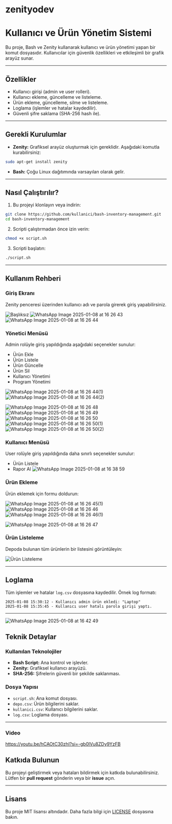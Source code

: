 # zenityodev
# Kullanıcı ve Ürün Yönetim Sistemi

Bu proje, Bash ve Zenity kullanarak kullanıcı ve ürün yönetimi yapan bir komut dosyasıdır. Kullanıcılar için güvenlik özellikleri ve etkileşimli bir grafik arayüz sunar.

---

## Özellikler

- Kullanıcı girişi (admin ve user rolleri).
- Kullanıcı ekleme, güncelleme ve listeleme.
- Ürün ekleme, güncelleme, silme ve listeleme.
- Loglama (işlemler ve hatalar kaydedilir).
- Güvenli şifre saklama (SHA-256 hash ile).

---

## Gerekli Kurulumlar

- **Zenity:** Grafiksel arayüz oluşturmak için gereklidir. Aşağıdaki komutla kurabilirsiniz:

```bash
sudo apt-get install zenity
```

- **Bash:** Çoğu Linux dağıtımında varsayılan olarak gelir.

---

## Nasıl Çalıştırılır?

1. Bu projeyi klonlayın veya indirin:

```bash
git clone https://github.com/kullanici/bash-inventory-management.git
cd bash-inventory-management
```

2. Scripti çalıştırmadan önce izin verin:

```bash
chmod +x script.sh
```

3. Scripti başlatın:

```bash
./script.sh
```

---

## Kullanım Rehberi

### Giriş Ekranı

Zenity penceresi üzerinden kullanıcı adı ve parola girerek giriş yapabilirsiniz.

![Başlıksız](https://github.com/user-attachments/assets/f0b3e06d-dfa5-4fae-94f9-145971931a64)
![WhatsApp Image 2025-01-08 at 16 26 43](https://github.com/user-attachments/assets/f065752d-8e6f-4985-811d-bb6a27e58a45)
![WhatsApp Image 2025-01-08 at 16 26 44](https://github.com/user-attachments/assets/3a4529d3-f97e-46d9-912f-5ac1f28a203a)


### Yönetici Menüsü

Admin rolüyle giriş yapıldığında aşağıdaki seçenekler sunulur:
- Ürün Ekle
- Ürün Listele
- Ürün Güncelle
- Ürün Sil
- Kullanıcı Yönetimi
- Program Yönetimi

![WhatsApp Image 2025-01-08 at 16 26 44(1)](https://github.com/user-attachments/assets/44b867c7-533e-4806-810e-fecfbdae19b9)
![WhatsApp Image 2025-01-08 at 16 26 44(2)](https://github.com/user-attachments/assets/8c0afb83-6cfd-44dd-95e0-20f1a6f74f57)

![WhatsApp Image 2025-01-08 at 16 26 48](https://github.com/user-attachments/assets/3efe5277-3462-40f2-ae06-b0d3a2bc4bad)
![WhatsApp Image 2025-01-08 at 16 26 49](https://github.com/user-attachments/assets/5cb5018d-24fd-40df-bd7a-fbafcb81a5d6)
![WhatsApp Image 2025-01-08 at 16 26 50](https://github.com/user-attachments/assets/12cb4a35-5d16-4444-b784-de927e66216f)
![WhatsApp Image 2025-01-08 at 16 26 50(1)](https://github.com/user-attachments/assets/abf5020f-74c0-4115-b237-fa5a49835297)
![WhatsApp Image 2025-01-08 at 16 26 50(2)](https://github.com/user-attachments/assets/77a3cc5c-d817-421b-9a2a-a663329eaf8d)


### Kullanıcı Menüsü

User rolüyle giriş yapıldığında daha sınırlı seçenekler sunulur:
- Ürün Listele
- Rapor Al
![WhatsApp Image 2025-01-08 at 16 38 59](https://github.com/user-attachments/assets/84dd6254-7a7a-4d76-b2cb-ab94fd2ce5dd)


### Ürün Ekleme

Ürün eklemek için formu doldurun:

![WhatsApp Image 2025-01-08 at 16 26 45(1)](https://github.com/user-attachments/assets/92297a56-e82d-486a-9833-b24d48c94ba6)
![WhatsApp Image 2025-01-08 at 16 26 46](https://github.com/user-attachments/assets/cd858729-5a8e-448e-b1b0-79bf2d87554b)
![WhatsApp Image 2025-01-08 at 16 26 46(1)](https://github.com/user-attachments/assets/d2af3503-ffd2-47a5-a6b3-a77ef286ba97)

![WhatsApp Image 2025-01-08 at 16 26 47](https://github.com/user-attachments/assets/fe4cfef1-63f5-4852-b46b-eb7ff9a11dbb)

### Ürün Listeleme

Depoda bulunan tüm ürünlerin bir listesini görüntüleyin:

![Ürün Listeleme](images/list_products.png)

---

## Loglama

Tüm işlemler ve hatalar `log.csv` dosyasına kaydedilir. Örnek log formatı:

```
2025-01-08 15:30:12 - Kullanıcı admin ürün ekledi: "Laptop"
2025-01-08 15:35:45 - Kullanıcı user hatalı parola girişi yaptı.
```

---
![WhatsApp Image 2025-01-08 at 16 42 49](https://github.com/user-attachments/assets/0ec2f660-d9ed-4ee3-bb1d-32a3dc1bdebc)



## Teknik Detaylar

### Kullanılan Teknolojiler
- **Bash Script:** Ana kontrol ve işlevler.
- **Zenity:** Grafiksel kullanıcı arayüzü.
- **SHA-256:** Şifrelerin güvenli bir şekilde saklanması.

### Dosya Yapısı
- `script.sh`: Ana komut dosyası.
- `depo.csv`: Ürün bilgilerini saklar.
- `kullanici.csv`: Kullanıcı bilgilerini saklar.
- `log.csv`: Loglama dosyası.

---
### Video

https://youtu.be/hCAOtC30zhI?si=-gb0lVu8ZDy9YzFB

## Katkıda Bulunun

Bu projeyi geliştirmek veya hataları bildirmek için katkıda bulunabilirsiniz. Lütfen bir **pull request** gönderin veya bir **issue** açın.

---

## Lisans

Bu proje MIT lisansı altındadır. Daha fazla bilgi için [LICENSE](LICENSE) dosyasına bakın.
